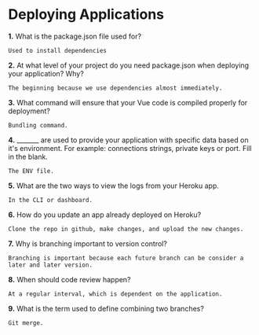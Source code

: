 # Deploying Applications

**1.** What is the package.json file used for?
<!-- enter you answer in the space below -->
```
Used to install dependencies
``` 
**2.** At what level of your project do you need package.json when deploying your application? Why?
<!-- enter you answer in the space below -->
```
The beginning because we use dependencies almost immediately.
```
**3.** What command will ensure that your Vue code is compiled properly for deployment?
<!-- enter you answer in the space below -->
```
Bundling command.
```
**4.** _______ are used to provide your application with specific data based on it's environment. For example: connections strings, private keys or port. Fill in the blank.
<!-- enter you answer in the space below -->
```
The ENV file.
```
**5.** What are the two ways to view the logs from your Heroku app.
<!-- enter you answer in the space below -->
```
In the CLI or dashboard.
```
**6.** How do you update an app already deployed on Heroku?
<!-- enter you answer in the space below -->
```
Clone the repo in github, make changes, and upload the new changes.
```
**7.** Why is branching important to version control?
<!-- enter you answer in the space below -->
```
Branching is important because each future branch can be consider a later and later version.
```
**8.** When should code review happen?
<!-- enter you answer in the space below -->
```
At a regular interval, which is dependent on the application.
```
**9.** What is the term used to define combining two branches?
<!-- enter you answer in the space below -->
```
Git merge.
```